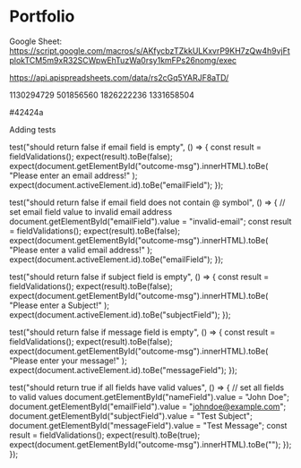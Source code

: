 # Portfolio

Google Sheet: https://script.google.com/macros/s/AKfycbzTZkkULKxvrP9KH7zQw4h9vjFtplokTCM5m9xR32SCWpwEhTuzWa0rsy1kmFPs26nomg/exec

https://api.apispreadsheets.com/data/rs2cGq5YARJF8aTD/

1130294729
501856560
1826222236
1331658504

#42424a

Adding tests

test("should return false if email field is empty", () => {
const result = fieldValidations();
expect(result).toBe(false);
expect(document.getElementById("outcome-msg").innerHTML).toBe(
"Please enter an email address!"
);
expect(document.activeElement.id).toBe("emailField");
});

test("should return false if email field does not contain @ symbol", () => {
// set email field value to invalid email address
document.getElementById("emailField").value = "invalid-email";
const result = fieldValidations();
expect(result).toBe(false);
expect(document.getElementById("outcome-msg").innerHTML).toBe(
"Please enter a valid email address!"
);
expect(document.activeElement.id).toBe("emailField");
});

test("should return false if subject field is empty", () => {
const result = fieldValidations();
expect(result).toBe(false);
expect(document.getElementById("outcome-msg").innerHTML).toBe(
"Please enter a Subject!"
);
expect(document.activeElement.id).toBe("subjectField");
});

test("should return false if message field is empty", () => {
const result = fieldValidations();
expect(result).toBe(false);
expect(document.getElementById("outcome-msg").innerHTML).toBe(
"Please enter your message!"
);
expect(document.activeElement.id).toBe("messageField");
});

test("should return true if all fields have valid values", () => {
// set all fields to valid values
document.getElementById("nameField").value = "John Doe";
document.getElementById("emailField").value = "johndoe@example.com";
document.getElementById("subjectField").value = "Test Subject";
document.getElementById("messageField").value = "Test Message";
const result = fieldValidations();
expect(result).toBe(true);
expect(document.getElementById("outcome-msg").innerHTML).toBe("");
});
});
